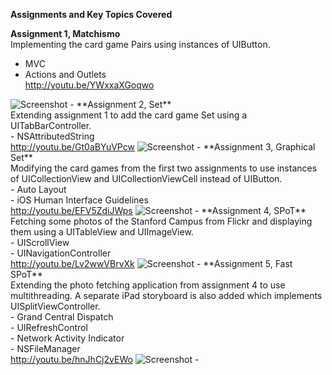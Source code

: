 **Assignments and Key Topics Covered**<br />

**Assignment 1, Matchismo**<br />
Implementing the card game Pairs using instances of UIButton.<br />
- MVC<br />
- Actions and Outlets<br />
<a href="http://youtu.be/YWxxaXGoqwo">http://youtu.be/YWxxaXGoqwo</a>

<img src="https://lh4.googleusercontent.com/-RnntbpcGPw0/UcNOMcIbc2I/AAAAAAAAABA/pOXBxjI3kcQ/w160-h284-no/Assignment1_Small.png" alt="Screenshot">
-
**Assignment 2, Set**<br />
Extending assignment 1 to add the card game Set using a UITabBarController.<br />
- NSAttributedString<br />
<a href="http://youtu.be/Gt0aBYuVPcw">http://youtu.be/Gt0aBYuVPcw</a>

<img src="https://lh5.googleusercontent.com/-G3qrui2OIvg/UcNONMq9tvI/AAAAAAAAABc/AUI5QZsR-IU/w160-h284-no/Assignment2_Small.png" alt="Screenshot">
-
**Assignment 3, Graphical Set**<br />
Modifying the card games from the first two assignments to use instances of UICollectionView and UICollectionViewCell instead of UIButton.<br />
- Auto Layout<br />
- iOS Human Interface Guidelines<br />
<a href="http://youtu.be/EFV5ZdiJWps">http://youtu.be/EFV5ZdiJWps</a>

<img src="https://lh4.googleusercontent.com/-dhlwvpxopOQ/UdvnSUQfT6I/AAAAAAAAAD0/fR81kb3xP-0/s284/Assignment3_2_Small.png" alt="Screenshot">
-
**Assignment 4, SPoT**<br />
Fetching some photos of the Stanford Campus from Flickr and displaying them using a UITableView and UIImageView.<br />
- UIScrollView<br />
- UINavigationController<br />
<a href="http://youtu.be/Lv2wwVBrvXk">http://youtu.be/Lv2wwVBrvXk</a>

<img src="https://lh3.googleusercontent.com/-WAXaJURvNFc/Uci8AaJ5-8I/AAAAAAAAADQ/Gcgb6vL-mY4/w160-h284-no/Assignment4+_Small.png" alt="Screenshot">
-
**Assignment 5, Fast SPoT**<br />
Extending the photo fetching application from assignment 4 to use multithreading.  A separate iPad storyboard is also added which implements UISplitViewController.<br />
- Grand Central Dispatch<br />
- UIRefreshControl<br />
- Network Activity Indicator<br />
- NSFileManager<br />
<a href="http://youtu.be/hnJhCj2vEWo">http://youtu.be/hnJhCj2vEWo</a>

<img src="https://lh3.googleusercontent.com/-9tKkDvlhxjU/UdvqyIB36CI/AAAAAAAAAEE/ZAbeDWvR79k/s379/Assignment5_Small.png" alt="Screenshot">
-